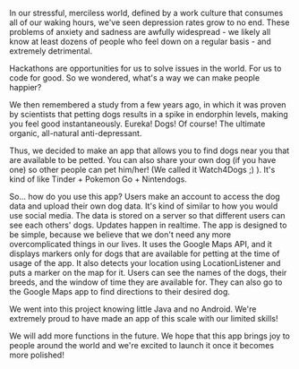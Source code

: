 In our stressful, merciless world, defined by a work culture that consumes all of our waking hours, we've seen depression rates grow to no end.
These problems of anxiety and sadness are awfully widespread - we likely all know at least dozens of people who feel down on a regular basis - and extremely detrimental.

Hackathons are opportunities for us to solve issues in the world. For us to code for good.
So we wondered, what's a way we can make people happier?

We then remembered a study from a few years ago, in which it was proven by scientists that petting dogs results in a spike in endorphin levels, making you feel good instantaneously.
Eureka! Dogs! Of course! The ultimate organic, all-natural anti-depressant.

Thus, we decided to make an app that allows you to find dogs near you that are available to be petted. You can also share your own dog (if you have one) so other people can pet him/her!
(We called it Watch4Dogs ;) ). It's kind of like Tinder + Pokemon Go + Nintendogs.

So... how do you use this app?
Users make an account to access the dog data and upload their own dog data. It's kind of similar to how you would use social media. The data is stored on a server so that different users can see each others' dogs. Updates happen in realtime.
The app is designed to be simple, because we believe that we don't need any more overcomplicated things in our lives.
It uses the Google Maps API, and it displays markers only for dogs that are available for petting at the time of usage of the app. It also detects your location using LocationListener and puts a marker on the map for it.
Users can see the names of the dogs, their breeds, and the window of time they are available for. They can also go to the Google Maps app to find directions to their desired dog.

We went into this project knowing little Java and no Android. We're extremely proud to have made an app of this scale with our limited skills!

We will add more functions in the future. We hope that this app brings joy to people around the world and we're excited to launch it once it becomes more polished!
